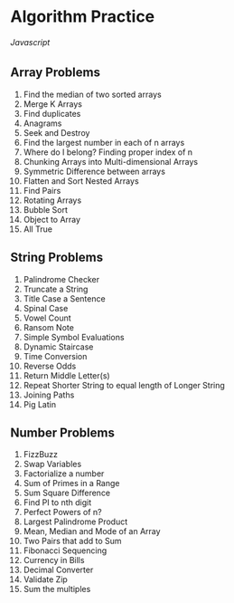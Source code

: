 # Algorithm Practice

###### Javascript

## Array Problems
1. Find the median of two sorted arrays
2. Merge K Arrays
3. Find duplicates
4. Anagrams
5. Seek and Destroy
6. Find the largest number in each of n arrays
7. Where do I belong? Finding proper index of n
8. Chunking Arrays into Multi-dimensional Arrays
9. Symmetric Difference between arrays
10. Flatten and Sort Nested Arrays
11. Find Pairs
12. Rotating Arrays
13. Bubble Sort
14. Object to Array
15. All True

## String Problems
1. Palindrome Checker
2. Truncate a String
3. Title Case a Sentence
4. Spinal Case
5. Vowel Count
6. Ransom Note
7. Simple Symbol Evaluations
8. Dynamic Staircase
9. Time Conversion
10. Reverse Odds
11. Return Middle Letter(s)
12. Repeat Shorter String to equal length of Longer String
13. Joining Paths
14. Pig Latin

## Number Problems
1. FizzBuzz
2. Swap Variables
3. Factorialize a number
4. Sum of Primes in a Range
5. Sum Square Difference
6. Find PI to nth digit
7. Perfect Powers of n?
8. Largest Palindrome Product
9. Mean, Median and Mode of an Array
10. Two Pairs that add to Sum
11. Fibonacci Sequencing
12. Currency in Bills
13. Decimal Converter
14. Validate Zip
15. Sum the multiples